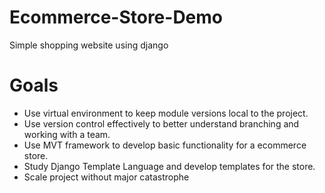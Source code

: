 # Ecommerce-Store-Demo
Simple shopping website using django

# Goals
* Use virtual environment to keep module versions local to the project.
* Use version control effectively to better understand branching and working with a team.
* Use MVT framework to develop basic functionality for a ecommerce store.
* Study Django Template Language and develop templates for the store. 
* Scale project without major catastrophe 
